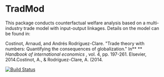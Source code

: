# TradMod

This package conducts counterfactual welfare analysis based on a multi-industry trade model with input-output linkages. Details on the model can be found in:

Costinot, Arnaud, and Andrés Rodríguez-Clare. "Trade theory with numbers: Quantifying the consequences of globalization." In** ** *Handbook of international economics* , vol. 4, pp. 197-261. Elsevier, 2014.Costinot, A., & Rodríguez-Clare, A. (2014.

[![Build Status](https://github.com/nicolaswess/TradMod.jl/actions/workflows/CI.yml/badge.svg?branch=main)](https://github.com/nicolaswess/TradMod.jl/actions/workflows/CI.yml?query=branch%3Amain)

